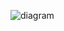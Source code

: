 ![diagram](https://raw.githubusercontent.com/CloudCoreo/audit-aws-redshift/master/images/diagram.png "diagram")
